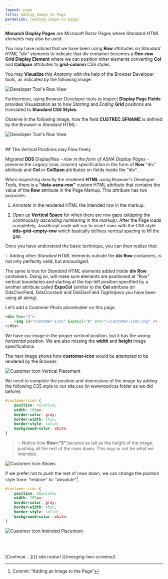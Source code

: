 ```yaml
---
layout: page
title: Adding Image to Page
permalink: /adding-image-to-page/
---
```

**Monarch Display Pages** are Microsoft Razor Pages where *Standard HTML elements* may also be used.

You may have noticed that we have been using **Row** attributes on *Standard HTML "div" elements* to indicate that div container becomes a **One-row Grid Display Element** where we can position other elements converting **Col** and **ColSpan** attributes to **grid-column** CSS styles.

You may **Visualize** this *Anatomy* with the help of the Browser Developer tools, as indicated by the following image: 

![Developer Tool's Row View](/images/developer-tools-element-view.png)

Furthermore, using Browser Developer tools to inspect **Display Page Fields** provides Visualization as to how *Starting* and *Ending* **Grid** positions are translated to **Standard CSS Styles**.

Observe in the following image, how the field **CUSTREC.SFNAME** is defined by the Browser in *Standard* HTML:

![Developer Tool's Row View](/images/developer-tools-element-style.png)

<br>
## The Vertical Positions may Flow freely

Migrated **DDS** Displayfiles - *now in the form of ASNA Display Pages* - preserve the *Legacy* (row, column) specification in the form of **Row** "div" attribute and **Col** or **ColSpan** attributes on fields inside the "div".

When inspecting directly the rendered **HTML** using Browser's Developer Tools, there is a **"data-asna-row"** custom HTML attribute that contains the value of the **Row** attribute in the Page Markup. This *attribute* has two purposes:

1. *Annotate* in the rendered HTML the intended row in the markup.

2. *Open up* **Vertical Space** for when there are row gaps *(skipping the continuously ascending numbering in the markup)*. After the Page loads completely, JavaScript code will run to insert rows with the CSS style **dds-grid-empty-row** which basically defines vertical spacing to fill the gap.

Once you have understood the basic technique, you can then realize that:

&#128161; Adding other *Standard HTML* elements outside the **div Row** containers, is not only perfectly valid, but *encouraged*.

The same is true for *Standard HTML* elements added *inside* **div Row** containers. Doing so, will make sure elements are positioned at “Row” vertical boundaries and starting at the top-left position specified by a another attribute called **ExpoCol** (similar to the **Col** attribute on DdsCharField, DdsConstant and DdsDecField *TagHelpers* you have been using all along).  

Let’s add a Customer Photo placeholder on this page.

```html
<div Row="3">
    <img id="customer-icon" ExpoCol="8" src="~/customer-icon.svg" />
</div>
```
  
We have our image in the proper *vertical* position, but it has the wrong *horizontal* position. We are also missing the **width** and **height** image specifications.

The next image shows how **customer-icon** would be attempted to be rendered by the Browser:

![Customer Icon Vertical Placement](/images/page-two-04.png)

We need to complete the position and dimensions of the image by adding the following CSS style to our site.css (in wwwroot/css folder as we did before):

```css
#customer-icon {
    position: relative;
    width: 109px;
    border-color: gray;
    border-width: thin;
    border-style: solid;
    background-color: white;
}
```

>&#128161; Notice how **Row=“3”** became as tall as the height of the image, pushing all the rest of the rows down. This may or not be what we intended.

![Customer Icon Shows](/images/page-two-04_a.png)

If we prefer not *to push* the rest of rows down, we can change the position style from: “relative” to: “absolute”[^1].

```css
#customer-icon {
    position: absolute;
    width: 109px;
    border-color: gray;
    border-width: thin;
    border-style: solid;
    background-color: white;
}
```

![Customer Icon Intended Placement](/images/page-two-04_b.png)

<br>
<br>
<br>
[Continue ...]({{ site.rooturl }}/merging-two-screens/)


[^1]: Commit: “Adding an Image to the Page”